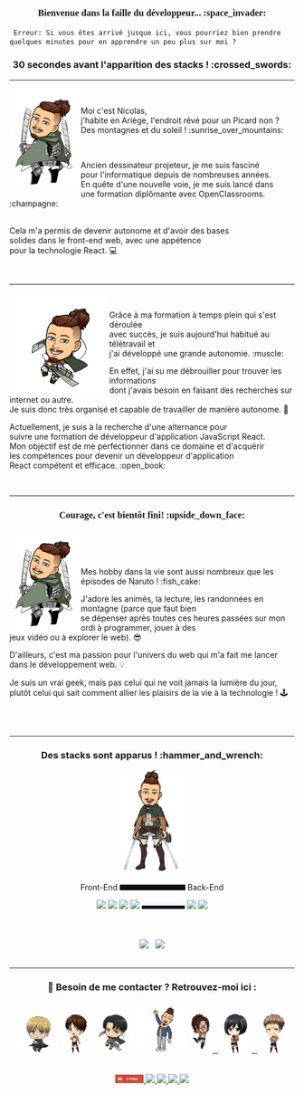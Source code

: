 
<h3 align="center">
 <span style="font-family: 'Delicious Handdrawn', cursive;"> Bienvenue dans la faille du développeur... :space_invader:</span>
</h3>


 ``` 
  Erreur: Si vous êtes arrivé jusque ici, vous pourriez bien prendre quelques minutes pour en apprendre un peu plus sur moi ?
 ```

<h3 align="center"> 
 30 secondes avant l'apparition des stacks ! :crossed_swords: 
</h3>

----------------
<img align="left" src="https://github.com/Thiebaultnicolas/Thiebaultnicolas/blob/main/nico%202.png" width="25%">

&nbsp;

<p> Moi c'est Nicolas, <br>
j'habite en Ariège, l'endroit rêvé pour un Picard non ? Des montagnes et du soleil ! :sunrise_over_mountains:</p>
&nbsp;

<p>Ancien dessinateur projeteur, je me suis fasciné<br> 
pour l'informatique depuis de nombreuses années.<br>
En quête d'une nouvelle voie, je me suis lancé dans<br>
une formation diplômante avec OpenClassrooms. :champagne:<br>
&nbsp;

Cela m'a permis de devenir autonome et d'avoir des bases<br>
solides dans le front-end web, avec une appétence<br>
pour la technologie React. :computer:</p>

&nbsp;

----------------
<img align="left" src="https://github.com/Thiebaultnicolas/Thiebaultnicolas/blob/main/nico%203.png" width="35%">

&nbsp;

<p>Grâce à ma formation à temps plein qui s'est déroulée <br> 
avec succès, je suis aujourd'hui habitué au télétravail et <br> 
j'ai développé une grande autonomie. :muscle:
&nbsp;

En effet, j'ai su me débrouiller pour trouver les informations <br>
dont j'avais besoin en faisant des recherches sur internet ou autre. <br> 
Je suis donc très organisé et capable de travailler de manière autonome. :brain:</p>

<p>Actuellement, je suis à la recherche d'une alternance pour <br>
suivre une formation de développeur d'application JavaScript React.<br>
Mon objectif est de me perfectionner dans ce domaine et d'acquérir <br> 
les compétences pour devenir un développeur d'application<br>
React compétent et efficace. :open_book:</p>

&nbsp;

----------------

<h3 align="center">
 <span style="font-family: 'Delicious Handdrawn', cursive;"> Courage, c'est bientôt fini! :upside_down_face:</span>
</h3>

<img align="left" src="https://github.com/Thiebaultnicolas/Thiebaultnicolas/blob/main/nico%202.png" width="25%">

<br>
<br>
<br>
<p>Mes hobby dans la vie sont aussi nombreux que les épisodes de Naruto ! :fish_cake:<br>
 
J'adore les animés, la lecture, les randonnées en montagne (parce que faut bien <br>
se dépenser après toutes ces heures passées sur mon ordi à programmer, jouer à des <br>
jeux vidéo ou à explorer le web). :sunglasses:<br>
 
D'ailleurs, c'est ma passion pour l'univers du web qui m'a fait me lancer dans le développement web. :bulb:<br>
 
Je suis un vrai geek, mais pas celui qui ne voit jamais la lumière du jour, plutôt celui qui sait comment
allier les plaisirs de la vie à la technologie ! :joystick:</p>
<br>
<br>



----------------
<h3 align="center"> 
 Des stacks sont apparus ! :hammer_and_wrench: 
</h3>
<p align="center">
 <img  src="https://github.com/Thiebaultnicolas/Thiebaultnicolas/blob/main/nico%20ep%C3%A9e%20bas2.png" width="25%">
</p>

<p align="center">
Front-End
<img src="https://github.com/Thiebaultnicolas/Thiebaultnicolas/blob/main/espacement3.png" width="23%">
Back-End
</p>

<div align="center">

<img src="https://user-images.githubusercontent.com/25181517/192158954-f88b5814-d510-4564-b285-dff7d6400dad.png" width="5%">
<img src="https://user-images.githubusercontent.com/25181517/183898674-75a4a1b1-f960-4ea9-abcb-637170a00a75.png" width="5%">
<img src="https://user-images.githubusercontent.com/25181517/117447155-6a868a00-af3d-11eb-9cfe-245df15c9f3f.png" width="4%">
<img src="https://user-images.githubusercontent.com/25181517/183897015-94a058a6-b86e-4e42-a37f-bf92061753e5.png" width="5%">
<img src="https://github.com/Thiebaultnicolas/Thiebaultnicolas/blob/main/espacement3.png" width="15%">
<img src="https://user-images.githubusercontent.com/25181517/183568594-85e280a7-0d7e-4d1a-9028-c8c2209e073c.png" width="5%">
<img src="https://user-images.githubusercontent.com/25181517/183859966-a3462d8d-1bc7-4880-b353-e2cbed900ed6.png" width="5%">
 
</div>
<br>
<br>
<br>
<div align="center">

  <img height="160em" src="https://github-readme-stats.vercel.app/api?username=thiebaultnicolas&show_icons=true&theme=dracula&include_all_commits=true&count_private=true&icon_color=2FC18C&title_color=2FC18C&bg_color=1A1D21"/>
 &nbsp;

  <img height="160em" src="https://github-readme-stats.vercel.app/api/top-langs/?username=thiebaultnicolas&layout=compact&langs_count=7&theme=dracula&title_color=2FC18C&bg_color=1A1D21"/>

</div>
<br>

----------------

<h3 align="center"> 
 📣 Besoin de me contacter ? Retrouvez-moi ici : 
</h3>

<div align="center">

<img src="https://github.com/Thiebaultnicolas/Thiebaultnicolas/blob/main/armin%202.png" width="15%">
<img src="https://github.com/Thiebaultnicolas/Thiebaultnicolas/blob/main/eren%202.png" width="10%">
<img src="https://github.com/Thiebaultnicolas/Thiebaultnicolas/blob/main/levi%202.png" width="15%">
<img src="https://github.com/Thiebaultnicolas/Thiebaultnicolas/blob/main/nico%20salut.png" width="18%">
<img src="https://github.com/Thiebaultnicolas/Thiebaultnicolas/blob/main/hanzi%202.png" width="7%">
<img src="https://github.com/Thiebaultnicolas/Thiebaultnicolas/blob/main/espacement3.png" width="2%">
<img src="https://github.com/Thiebaultnicolas/Thiebaultnicolas/blob/main/mikaksa%203.png" width="10%">
<img src="https://github.com/Thiebaultnicolas/Thiebaultnicolas/blob/main/espacement3.png" width="2%">
<img src="https://github.com/Thiebaultnicolas/Thiebaultnicolas/blob/main/jean%202.png" width="10%">
 
</div>

<br>
<br>

<div align="center">
 
<a href="mailto:nicolasthiebault.dev@outlook.fr"  target="_blank">
<img src="https://github.com/Thiebaultnicolas/Thiebaultnicolas/blob/main/email.svg" width="10%">
</a>
 
<a href="https://discord.gg/rfdZ3NfjCE" target="_blank">
<img src="https://img.shields.io/badge/Discord-7289DA?style=for-the-badge&logo=discord&logoColor=white" width="11%">
</a>
 
<a href="https://www.facebook.com/nicolas.thiebault.12/"  target="blank">
<img src="https://img.shields.io/badge/Facebook-1877F2?style=for-the-badge&logo=facebook&logoColor=white" width="12%">
</a>
 
<a href="https://www.linkedin.com/in/nicolas-thiebault-b05421237/"  target="_blank">
<img src="https://img.shields.io/badge/LinkedIn-0077B5?style=for-the-badge&logo=linkedin&logoColor=white" width="11.5%">
</a>
 
<a href="https://www.twitch.tv/kasokashi"  target="_blank">
<img src="https://img.shields.io/badge/Twitch-9146FF?style=for-the-badge&logo=twitch&logoColor=white" width="10%">
</a>
 
  
</div>





